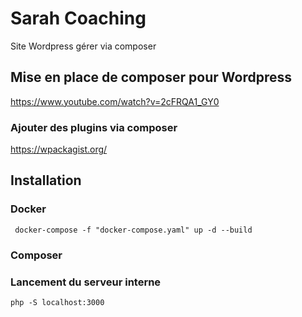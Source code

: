 # Sarah Coaching

Site Wordpress gérer via composer

## Mise en place de composer pour Wordpress

https://www.youtube.com/watch?v=2cFRQA1_GY0

### Ajouter des plugins via composer

https://wpackagist.org/

## Installation

### Docker

```
 docker-compose -f "docker-compose.yaml" up -d --build
```

### Composer


### Lancement du serveur interne
```
php -S localhost:3000
```